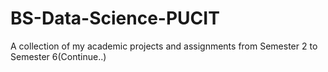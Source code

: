 # BS-Data-Science-PUCIT
A collection of my academic projects and assignments from Semester 2 to Semester 6(Continue..)
